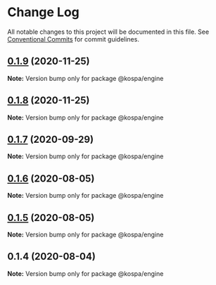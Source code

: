 # Change Log

All notable changes to this project will be documented in this file.
See [Conventional Commits](https://conventionalcommits.org) for commit guidelines.

## [0.1.9](https://github.com/spatools/kospa/compare/@kospa/engine@0.1.8...@kospa/engine@0.1.9) (2020-11-25)

**Note:** Version bump only for package @kospa/engine





## [0.1.8](https://github.com/spatools/kospa/compare/@kospa/engine@0.1.7...@kospa/engine@0.1.8) (2020-11-25)

**Note:** Version bump only for package @kospa/engine





## [0.1.7](https://github.com/spatools/kospa/compare/@kospa/engine@0.1.6...@kospa/engine@0.1.7) (2020-09-29)

**Note:** Version bump only for package @kospa/engine





## [0.1.6](https://github.com/spatools/kospa/compare/@kospa/engine@0.1.5...@kospa/engine@0.1.6) (2020-08-05)

**Note:** Version bump only for package @kospa/engine





## [0.1.5](https://github.com/spatools/kospa/compare/@kospa/engine@0.1.4...@kospa/engine@0.1.5) (2020-08-05)

**Note:** Version bump only for package @kospa/engine





## 0.1.4 (2020-08-04)

**Note:** Version bump only for package @kospa/engine
